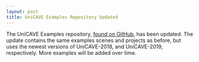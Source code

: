 ```yaml
---
layout: post
title: UniCAVE Examples Repository Updated
---
```


The UniCAVE Examples repository, [found on GitHub](https://github.com/livingenvironmentslab/UniCAVE_Examples/), has been updated. The update contains the same examples scenes and projects as before, but uses the newest versions of UniCAVE-2018, and UniCAVE-2019, respectively. More examples will be added over time.